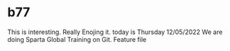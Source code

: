 # b77
This is interesting. 
Really Enojing it. 
today is Thursday 12/05/2022
We are doing Sparta Global Training on Git.
Feature file